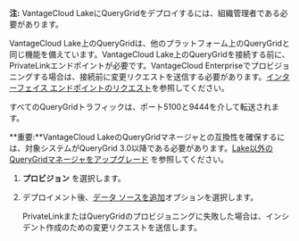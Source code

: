 **注:** VantageCloud LakeにQueryGridをデプロイするには、組織管理者である必要があります。

VantageCloud Lake上のQueryGridは、他のプラットフォーム上のQueryGridと同じ機能を備えています。VantageCloud Lake上のQueryGridを接続する前に、PrivateLinkエンドポイントが必要です。VantageCloud Enterpriseでプロビジョニングする場合は、接続前に変更リクエストを送信する必要があります。[インターフェイス エンドポイントのリクエスト](yml1671157089031.md)を参照してください。

すべてのQueryGridトラフィックは、ポート5100と9444を介して転送されます。

**重要:**VantageCloud LakeのQueryGridマネージャとの互換性を確保するには、対象システムがQueryGrid 3.0以降である必要があります。[Lake以外のQueryGridマネージャをアップグレード](wgr1674777759031.md) を参照してください。

1.  **プロビジョン** を選択します。


1.  デプロイメント後、[データ ソースを追加](znp1640282079399.md)オプションを選択します。

    PrivateLinkまたはQueryGridのプロビジョニングに失敗した場合は、インシデント作成のための変更リクエストを送信します。


